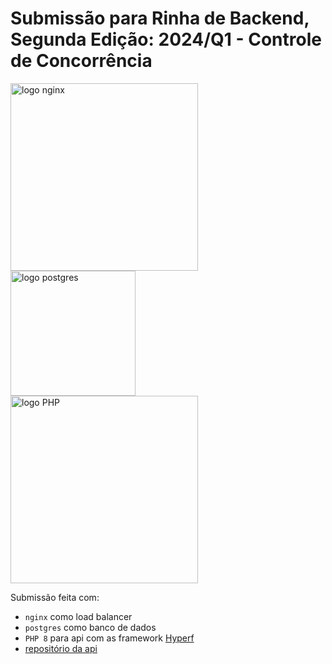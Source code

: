 # Submissão para Rinha de Backend, Segunda Edição: 2024/Q1 - Controle de Concorrência

<img src="https://upload.wikimedia.org/wikipedia/commons/c/c5/Nginx_logo.svg" alt="logo nginx" width="300" height="auto">
<br />
<img src="https://upload.wikimedia.org/wikipedia/commons/2/29/Postgresql_elephant.svg" alt="logo postgres" width="200" height="auto">
<br />
<img src="https://www.php.net/images/logos/php-logo.svg" alt="logo PHP" width="300" height="auto">


Submissão feita com:
- `nginx` como load balancer
- `postgres` como banco de dados
- `PHP 8` para api com as framework [Hyperf](https://www.hyperf.io/)
- [repositório da api](https://github.com/glauberborges/rinha-q1-2024.git)

